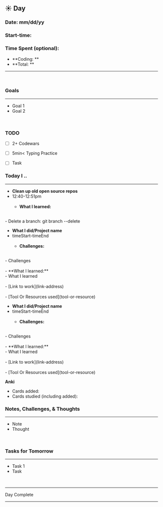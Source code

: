 
## :sunny: **Day**

### Date: mm/dd/yy

### Start-time: 

### Time Spent (optional): 
- **Coding: **
- **Total: ** 

<hr>

<br>

### **Goals**

<hr>

- Goal  1
- Goal 2

<br>

### **TODO**

- [ ] 2+ Codewars
- [ ] 5min< Typing Practice
- [ ] Task


### **Today I ..**

<hr>

- **Clean up old open source repos** 
-  12:40-12:51pm
<br><br>
    - **What I learned:** 
<br>
        - Delete a branch: git branch --delete <branchName>

<br>

- **What I did/Project name** 
-  timeStart-timeEnd
<br><br>
    - **Challenges:** 
<br>
        - Challenges
<br><br>
    - **What I learned:** 
<br>
        - What I learned
<br><br>
    - [Link to work](link-address)
<br><br> 
    - [Tool Or Resources used](tool-or-resource)

<br>

- **What I did/Project name** 
-  timeStart-timeEnd
<br><br>
    - **Challenges:** 
<br>
        - Challenges
<br><br>
    - **What I learned:** 
<br>
        - What I learned
<br><br>
    - [Link to work](link-address)
<br><br> 
    - [Tool Or Resources used](tool-or-resource)

<br>

**Anki**
- Cards added: 
- Cards studied (including added): 

### **Notes, Challenges, & Thoughts**

<hr>

- Note
- Thought

<br>

### **Tasks for Tomorrow**

<hr>

- Task 1
- Task 

<br>
<hr>Day Complete<hr>